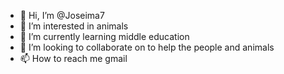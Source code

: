 - 👋 Hi, I’m @Joseima7
- 👀 I’m interested in animals
- 🌱 I’m currently learning middle education
- 💞️ I’m looking to collaborate on to help the people and animals 
- 📫 How to reach me gmail 

<!---
Joseima7/Joseima7 is a ✨ special ✨ repository because its `README.md` (this file) appears on your GitHub profile.
You can click the Preview link to take a look at your changes.
--->
